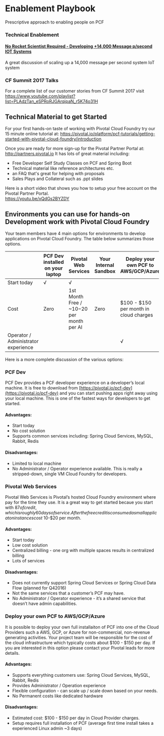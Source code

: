 # Enablement Playbook
Prescriptive approach to enabling people on PCF

### Technical Enablement

#### [No Rocket Scientist Required - Developing +14,000 Message p/second IOT Systems](https://www.youtube.com/watch?v=dzdytNrMafM&list=PLAdzTan_eSPRoRJGArqipaN_r5K74o31H&index=17)
A great discussion of scaling up a 14,000 message per second system IoT system  


### CF Summit 2017 Talks
For a complete list of our customer stories from CF Summit 2017 visit  
https://www.youtube.com/playlist?list=PLAdzTan_eSPRoRJGArqipaN_r5K74o31H

## Technical Material to get Started
For your first hands-on taste of working with Pivotal Cloud Foundry try our 15 minute online tutorial at:
https://pivotal.io/platform/pcf-tutorials/getting-started-with-pivotal-cloud-foundry/introduction

Once you are ready for more sign-up for the Pivotal Partner Portal at: http://partners.pivotal.io
It has lots of great material including:
- Free Developer Self Study Classes on PCF and Spring Boot
- Technical material like reference architectures etc.
- an FAQ that's great for helping with proposals
- Sales Plays and Collateral such as .ppt slides

Here is a short video that shows you how to setup your free account on the Pivotal Partner Portal.  
https://youtu.be/xQdGs2BYZDY


## Environments you can use for hands-on Development work with Pivotal Cloud Foundry
Your team members have 4 main options for environments to develop applications on Pivotal Cloud Foundry.  The table below summarizes those options.

| |PCF Dev installed on your laptop| Pivotal Web Services | Your Internal Sandbox | Deploy your own PCF to AWS/GCP/Azure|
| --- | --- | --- |--- | --- |
| Start today | √ | √ | | |
| Cost | Zero | 1st Month Free / ~$10-$20 per month per AI| Zero | $100 - $150 per month in cloud charges |
| Operator / Administrator experience | | | | √ |

Here is a more complete discussion of the various options:
### PCF Dev
PCF Dev provides a PCF developer experience on a developer’s local machine.  It is free to download from [https://pivotal.io/pcf-dev](https://pivotal.io/pcf-dev) and you can start pushing apps right away using your local machine.
This is one of the fastest ways for developers to get started.
#### Advantages:
*	Start today
*	No cost solution
*	Supports common services including: Spring Cloud Services, MySQL, Rabbit, Redis
#### Disadvantages:
*	Limited to local machine
*	No Administrator / Operator experience available.  This is really a stripped-down, single VM Cloud Foundry for developers.


###  Pivotal Web Services
Pivotal Web Services is Pivotal’s hosted Cloud Foundry environment where pay for the time they use.  It is a great way to get started becaue you start with $87 of credit, which is roughly 60 days of service.  After the free credit is consumed a small applicaton instances cost ~$10-$20 per month.

#### Advantages:
*	Start today
*	Low cost solution
*	Centralized billing - one org with multiple spaces results in centralized billing
*	Lots of services
#### Disadvantages:
*	Does not currently support Spring Cloud Services or Spring Cloud Data Flow (planned for Q42016)
*	Not the same services that a customer’s PCF may have.
*	No Administrator / Operator experience - it’s a shared service that doesn’t have admin capabilities.

### Deploy your own PCF to AWS/GCP/Azure
It is possible to deploy your own full installaiton of PCF into one of the Cloud Providers such a AWS, GCP, or Azure for non-commercial, non-revenue generating activities.  Your project team will be responsible for the cost of the cloud infrastructure which typically costs about $100 - $150 per day.  If you are interested in this option please contact your Pivotal leads for more details.
#### Advantages:

*	Supports everything customers use: Spring Cloud Services, MySQL, Rabbit, Redis
*	Provides Administrator / Operation experience
*	Flexible configuration - can scale up / scale down based on your needs.
*	No Permanent costs like dedicated hardware
#### Disadvantages:
*	Estimated cost:  $100 - $150 per day in Cloud Provider charges.
*  	Setup requires full installation of PCF (average first time install takes a experienced Linux admin ~3 days)
